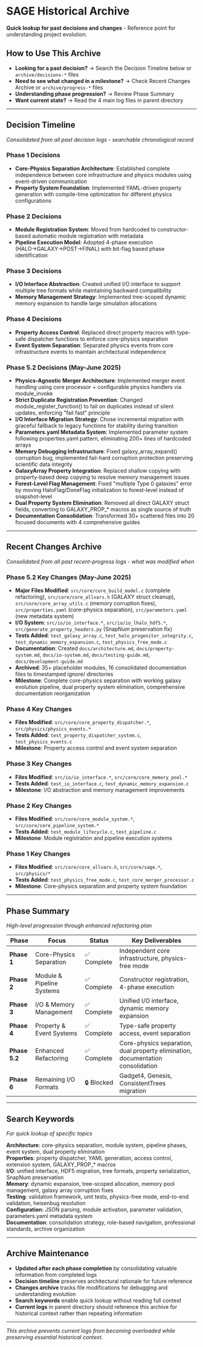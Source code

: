 # SAGE Historical Archive

**Quick lookup for past decisions and changes** - Reference point for understanding project evolution.

## How to Use This Archive

- **Looking for a past decision?** → Search the Decision Timeline below or `archive/decisions-*` files
- **Need to see what changed in a milestone?** → Check Recent Changes Archive or `archive/progress-*` files
- **Understanding phase progression?** → Review Phase Summary
- **Want current state?** → Read the 4 main log files in parent directory

---

## Decision Timeline

*Consolidated from all past decision logs - searchable chronological record*

### Phase 1 Decisions
- **Core-Physics Separation Architecture**: Established complete independence between core infrastructure and physics modules using event-driven communication
- **Property System Foundation**: Implemented YAML-driven property generation with compile-time optimization for different physics configurations

### Phase 2 Decisions  
- **Module Registration System**: Moved from hardcoded to constructor-based automatic module registration with metadata
- **Pipeline Execution Model**: Adopted 4-phase execution (HALO→GALAXY→POST→FINAL) with bit-flag based phase identification

### Phase 3 Decisions
- **I/O Interface Abstraction**: Created unified I/O interface to support multiple tree formats while maintaining backward compatibility
- **Memory Management Strategy**: Implemented tree-scoped dynamic memory expansion to handle large simulation allocations

### Phase 4 Decisions
- **Property Access Control**: Replaced direct property macros with type-safe dispatcher functions to enforce core-physics separation
- **Event System Separation**: Separated physics events from core infrastructure events to maintain architectural independence

### Phase 5.2 Decisions (May-June 2025)
- **Physics-Agnostic Merger Architecture**: Implemented merger event handling using core processor + configurable physics handlers via module_invoke
- **Strict Duplicate Registration Prevention**: Changed module_register_function() to fail on duplicates instead of silent updates, enforcing "fail fast" principle
- **I/O Interface Migration Strategy**: Chose incremental migration with graceful fallback to legacy functions for stability during transition
- **Parameters.yaml Metadata System**: Implemented parameter system following properties.yaml pattern, eliminating 200+ lines of hardcoded arrays
- **Memory Debugging Infrastructure**: Fixed galaxy_array_expand() corruption bug, implemented fail-hard corruption protection preserving scientific data integrity
- **GalaxyArray Property Integration**: Replaced shallow copying with property-based deep copying to resolve memory management issues
- **Forest-Level Flag Management**: Fixed "multiple Type 0 galaxies" error by moving HaloFlag/DoneFlag initialization to forest-level instead of snapshot-level
- **Dual Property System Elimination**: Removed all direct GALAXY struct fields, converting to GALAXY_PROP_* macros as single source of truth
- **Documentation Consolidation**: Transformed 30+ scattered files into 20 focused documents with 4 comprehensive guides

---

## Recent Changes Archive

*Consolidated from all past recent-progress logs - what was modified when*

### Phase 5.2 Key Changes (May-June 2025)
- **Major Files Modified**: `src/core/core_build_model.c` (complete refactoring), `src/core/core_allvars.h` (GALAXY struct cleanup), `src/core/core_array_utils.c` (memory corruption fixes), `src/properties.yaml` (core-physics separation), `src/parameters.yaml` (new metadata system)
- **I/O System**: `src/io/io_interface.*`, `src/io/io_lhalo_hdf5.*`, `src/generate_property_headers.py` (SnapNum preservation fix)
- **Tests Added**: `test_galaxy_array.c`, `test_halo_progenitor_integrity.c`, `test_dynamic_memory_expansion.c`, `test_physics_free_mode.c`
- **Documentation**: Created `docs/architecture.md`, `docs/property-system.md`, `docs/io-system.md`, `docs/testing-guide.md`, `docs/development-guide.md`
- **Archived**: 35+ placeholder modules, 16 consolidated documentation files to timestamped ignore/ directories
- **Milestone**: Complete core-physics separation with working galaxy evolution pipeline, dual property system elimination, comprehensive documentation reorganization

### Phase 4 Key Changes  
- **Files Modified**: `src/core/core_property_dispatcher.*`, `src/physics/physics_events.*`
- **Tests Added**: `test_property_dispatcher_system.c`, `test_physics_events.c`
- **Milestone**: Property access control and event system separation

### Phase 3 Key Changes
- **Files Modified**: `src/io/io_interface.*`, `src/core/core_memory_pool.*`
- **Tests Added**: `test_io_interface.c`, `test_dynamic_memory_expansion.c` 
- **Milestone**: I/O abstraction and memory management improvements

### Phase 2 Key Changes
- **Files Modified**: `src/core/core_module_system.*`, `src/core/core_pipeline_system.*`
- **Tests Added**: `test_module_lifecycle.c`, `test_pipeline.c`
- **Milestone**: Module registration and pipeline execution systems

### Phase 1 Key Changes
- **Files Modified**: `src/core/core_allvars.h`, `src/core/sage.*`, `src/physics/*`
- **Tests Added**: `test_physics_free_mode.c`, `test_core_merger_processor.c`
- **Milestone**: Core-physics separation and property system foundation

---

## Phase Summary

*High-level progression through enhanced refactoring plan*

| Phase | Focus | Status | Key Deliverables |
|-------|--------|--------|------------------|
| **Phase 1** | Core-Physics Separation | ✅ Complete | Independent core infrastructure, physics-free mode |
| **Phase 2** | Module & Pipeline Systems | ✅ Complete | Constructor registration, 4-phase execution |
| **Phase 3** | I/O & Memory Management | ✅ Complete | Unified I/O interface, dynamic memory expansion |
| **Phase 4** | Property & Event Systems | ✅ Complete | Type-safe property access, event separation |
| **Phase 5.2** | Enhanced Refactoring | ✅ Complete | Core-physics separation, dual property elimination, documentation consolidation |
| **Phase 6** | Remaining I/O Formats | 🔒 Blocked | Gadget4, Genesis, ConsistentTrees migration |

---

## Search Keywords

*For quick lookup of specific topics*

**Architecture**: core-physics separation, module system, pipeline phases, event system, dual property elimination  
**Properties**: property dispatcher, YAML generation, access control, extension system, GALAXY_PROP_* macros  
**I/O**: unified interface, HDF5 migration, tree formats, property serialization, SnapNum preservation  
**Memory**: dynamic expansion, tree-scoped allocation, memory pool management, galaxy array corruption fixes  
**Testing**: validation framework, unit tests, physics-free mode, end-to-end validation, heisenbug resolution  
**Configuration**: JSON parsing, module activation, parameter validation, parameters.yaml metadata system  
**Documentation**: consolidation strategy, role-based navigation, professional standards, archive organization  

---

## Archive Maintenance

- **Updated after each phase completion** by consolidating valuable information from completed logs
- **Decision timeline** preserves architectural rationale for future reference  
- **Changes archive** tracks file modifications for debugging and understanding evolution
- **Search keywords** enable quick lookup without reading full context
- **Current logs** in parent directory should reference this archive for historical context rather than repeating information

---

*This archive prevents current logs from becoming overloaded while preserving essential historical context.*
